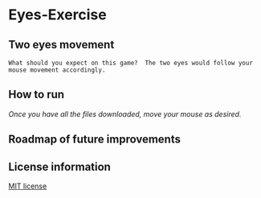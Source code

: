 # Eyes-Exercise

## Two eyes movement
```What should you expect on this game?  The two eyes would follow your mouse movement accordingly.```

## How to run 
*Once you have all the files downloaded, move your mouse as desired.*

## Roadmap of future improvements

## License information
[MIT license](https://choosealicense.com/licenses/mit/)


